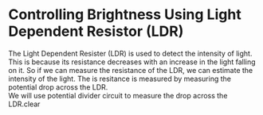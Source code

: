 # Controlling Brightness Using Light Dependent Resistor (LDR)

The Light Dependent Resister (LDR) is used to detect the intensity of light. This is because its resistance decreases with an increase in the light falling on it. So if we can measure the resistance of the LDR, we can estimate the intensity of the light. The is resitance is measured by measuring the potential drop across the LDR.   
We will use potential divider circuit to measure the drop across the LDR.clear


